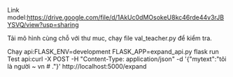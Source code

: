 Link model:https://drive.google.com/file/d/1AkUc0dMOsokeU8kc46rde44v3rJBYSVQ/view?usp=sharing

Tải mô hình cùng chỗ với thư muc, chạy file val_teacher.py để kiểm tra.

Chạy api:FLASK_ENV=development FLASK_APP=expand_api.py flask run
Test api:curl -X POST -H "Content-Type: application/json" -d '{"mytext":"tôi là người ~ vn # ."}' http://localhost:5000/expand

